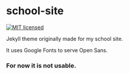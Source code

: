 # school-site
[![MIT licensed](https://img.shields.io/badge/license-MIT-blue.svg)](./LICENSE)

Jekyll theme originally made for my school site.

It uses Google Fonts to serve Open Sans.

### For now it is not usable.